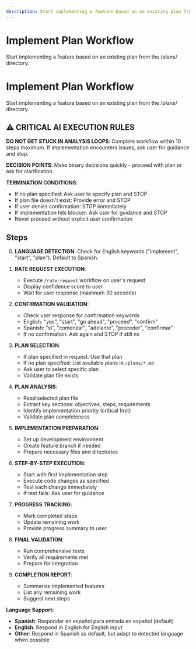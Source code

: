 ```yaml
---
description: Start implementing a feature based on an existing plan from the /plans/ directory
---
```


# Implement Plan Workflow

Start implementing a feature based on an existing plan from the /plans/ directory.

# Implement Plan Workflow

Start implementing a feature based on an existing plan from the /plans/ directory.

## ⚠️ CRITICAL AI EXECUTION RULES

**DO NOT GET STUCK IN ANALYSIS LOOPS**: Complete workflow within 10 steps maximum. If implementation encounters issues, ask user for guidance and stop.

**DECISION POINTS**: Make binary decisions quickly - proceed with plan or ask for clarification.

**TERMINATION CONDITIONS**:
- If no plan specified: Ask user to specify plan and STOP
- If plan file doesn't exist: Provide error and STOP
- If user denies confirmation: STOP immediately
- If implementation hits blocker: Ask user for guidance and STOP
- Never proceed without explicit user confirmation

## Steps

0. **LANGUAGE DETECTION**: Check for English keywords ("implement", "start", "plan"). Default to Spanish.

1. **RATE REQUEST EXECUTION**:
   - Execute `/rate-request` workflow on user's request
   - Display confidence score to user
   - Wait for user response (maximum 30 seconds)

2. **CONFIRMATION VALIDATION**:
   - Check user response for confirmation keywords
   - English: "yes", "start", "go ahead", "proceed", "confirm"
   - Spanish: "si", "comenzar", "adelante", "proceder", "confirmar"
   - If no confirmation: Ask again and STOP if still no

3. **PLAN SELECTION**:
   - If plan specified in request: Use that plan
   - If no plan specified: List available plans in `/plans/*.md`
   - Ask user to select specific plan
   - Validate plan file exists

4. **PLAN ANALYSIS**:
   - Read selected plan file
   - Extract key sections: objectives, steps, requirements
   - Identify implementation priority (critical first)
   - Validate plan completeness

5. **IMPLEMENTATION PREPARATION**:
   - Set up development environment
   - Create feature branch if needed
   - Prepare necessary files and directories

6. **STEP-BY-STEP EXECUTION**:
   - Start with first implementation step
   - Execute code changes as specified
   - Test each change immediately
   - If test fails: Ask user for guidance

7. **PROGRESS TRACKING**:
   - Mark completed steps
   - Update remaining work
   - Provide progress summary to user

8. **FINAL VALIDATION**:
   - Run comprehensive tests
   - Verify all requirements met
   - Prepare for integration

9. **COMPLETION REPORT**:
   - Summarize implemented features
   - List any remaining work
   - Suggest next steps

**Language Support:**
- **Spanish**: Responder en español para entrada en español (default)
- **English**: Respond in English for English input
- **Other**: Respond in Spanish as default, but adapt to detected language when possible
